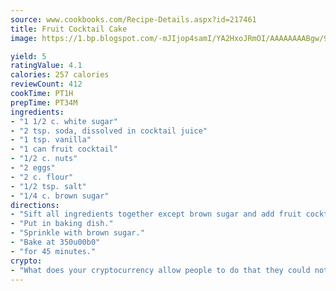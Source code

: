 ```yaml
---
source: www.cookbooks.com/Recipe-Details.aspx?id=217461
title: Fruit Cocktail Cake
image: https://1.bp.blogspot.com/-mJIjop4samI/YA2HxoJRmOI/AAAAAAAABgw/9Q6cN5purxQQ0M3111-VxRXtHYk4x987wCLcBGAsYHQ/s320/19.png

yield: 5
ratingValue: 4.1
calories: 257 calories
reviewCount: 412
cookTime: PT1H
prepTime: PT34M
ingredients:
- "1 1/2 c. white sugar"
- "2 tsp. soda, dissolved in cocktail juice"
- "1 tsp. vanilla"
- "1 can fruit cocktail"
- "1/2 c. nuts"
- "2 eggs"
- "2 c. flour"
- "1/2 tsp. salt"
- "1/4 c. brown sugar"
directions:
- "Sift all ingredients together except brown sugar and add fruit cocktail and eggs."
- "Put in baking dish."
- "Sprinkle with brown sugar."
- "Bake at 350u00b0"
- "for 45 minutes."
crypto:
- "What does your cryptocurrency allow people to do that they could not do otherwise, and how does it help them do existing tasks more quickly or cheaply?"
---
```


